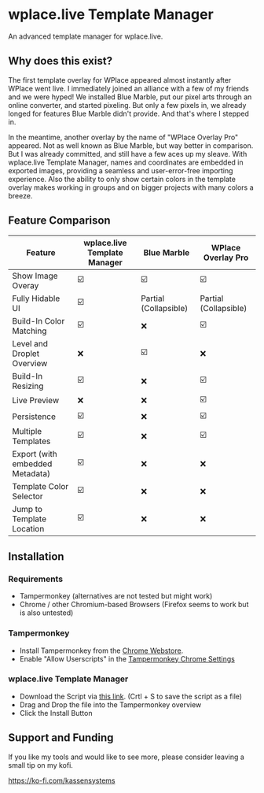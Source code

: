# wplace.live Template Manager

An advanced template manager for wplace.live.

## Why does this exist?

The first template overlay for WPlace appeared almost instantly after WPlace went live. 
I immediately joined an alliance with a few of my friends and we were hyped! 
We installed Blue Marble, put our pixel arts through an online converter, and started pixeling.
But only a few pixels in, we already longed for features Blue Marble didn't provide. And that's where I stepped in.

In the meantime, another overlay by the name of "WPlace Overlay Pro" appeared. Not as well known as Blue Marble,
but way better in comparison. But I was already committed, and still have a few aces up my sleave.
With wplace.live Template Manager, names and coordinates are embedded in exported images, providing a seamless and
user-error-free importing experience. Also the ability to only show certain colors in the template overlay makes
working in groups and on bigger projects with many colors a breeze.

## Feature Comparison

| Feature                         | wplace.live Template Manager | Blue Marble           | WPlace Overlay Pro   |
|---------------------------------|------------------------------|-----------------------|----------------------|
| Show Image Overay               | ☑️                           | ☑️                    | ☑️                   |
| Fully Hidable UI                | ☑️                           | Partial (Collapsible) | Partial (Collapsible) |
| Build-In Color Matching         | ☑️                           | ❌                     | ☑️                   |
| Level and Droplet Overview      | ❌                            | ☑️                    | ❌                    |
| Build-In Resizing               | ☑️                           | ❌                     | ☑️                   |
| Live Preview                    | ❌                            | ❌                     | ☑️                   |
| Persistence                     | ☑️                           | ❌                     | ☑️                   |
| Multiple Templates              | ☑️                           | ❌                     | ☑️                   |
| Export (with embedded Metadata) | ☑️                           | ❌                     | ❌                    |
| Template Color Selector         | ☑️                           | ❌                     | ❌                    |
| Jump to Template Location       | ☑️                           | ❌                     | ❌                    |

## Installation

### Requirements

- Tampermonkey (alternatives are not tested but might work)
- Chrome / other Chromium-based Browsers (Firefox seems to work but is also untested)

### Tampermonkey

- Install Tampermonkey from the [Chrome Webstore](https://chromewebstore.google.com/detail/tampermonkey/dhdgffkkebhmkfjojejmpbldmpobfkfo).
- Enable "Allow Userscripts" in the [Tampermonkey Chrome Settings](chrome://extensions/?id=dhdgffkkebhmkfjojejmpbldmpobfkfo)

### wplace.live Template Manager

- Download the Script via [this link](https://raw.githubusercontent.com/CedricKassen/wplace-overlay-manager/refs/heads/main/dist/react-userscripts.user.js).
  (Crtl + S to save the script as a file)
- Drag and Drop the file into the Tampermonkey overview
- Click the Install Button 

## Support and Funding

If you like my tools and would like to see more, please consider leaving a small tip on my kofi.

https://ko-fi.com/kassensystems
